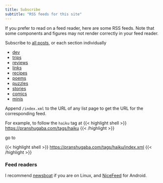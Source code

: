 ```yaml
---
title: Subscribe
subtitle: "RSS feeds for this site"
---
```


If you prefer to read on a feed reader, here are some RSS feeds. 
Note that some components and figures may not render correctly in your feed reader. 

Subscribe to [all posts](/index.xml), or each section individually 

- [dev](/dev/index.xml)
- [trips](/trips/index.xml)
- [reviews](/reviews/index.xml)
- [links](/links/index.xml)
- [recipes](/recipes/index.xml)
- [poems](/poems/index.xml)
- [puzzles](/puzzles/index.xml)
- [stories](/stories/index.xml)
- [comics](/comics/index.xml)
- [minis](/minis/index.xml)

Append `/index.xml` to the URL of any list page to get the URL for the corresponding feed. 

For example, to follow the `haiku` tag at 
{{< highlight shell >}}
https://pranshugaba.com/tags/haiku
{{< /highlight >}}

go to

{{< highlight shell >}}
https://pranshugaba.com/tags/haiku/index.xml
{{< /highlight >}}

### Feed readers

I recommend [newsboat](https://github.com/newsboat/newsboat) if you are on Linux, and [NiceFeed](https://f-droid.org/en/packages/com.joshuacerdenia.android.nicefeed/) for Android.